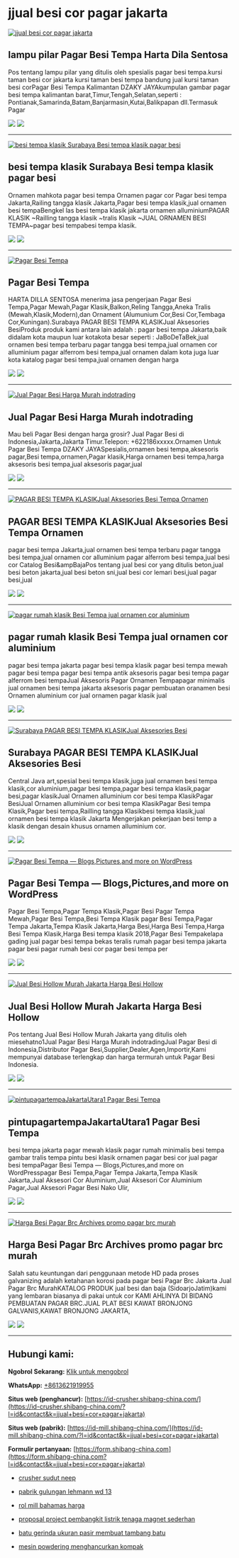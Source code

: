 # jjual besi cor pagar jakarta

<a href="https://swt.shibang-china.com/?l=id&img&k=jjual+besi+cor+pagar+jakarta" target="_blank">![jjual besi cor pagar jakarta](http://static.shibang-china.com/all-800x300/145.jpg)</a>

## lampu pilar Pagar Besi Tempa Harta Dila Sentosa
Pos tentang lampu pilar yang ditulis oleh spesialis pagar besi tempa.kursi taman besi cor jakarta kursi taman besi tempa bandung jual kursi taman besi corPagar Besi Tempa Kalimantan DZAKY JAYAkumpulan gambar pagar besi tempa kalimantan barat,Timur,Tengah,Selatan,seperti : Pontianak,Samarinda,Batam,Banjarmasin,Kutai,Balikpapan dll.Termasuk Pagar


<a href="https://whatsapp.shibangsoft.com/WhatsApp.php" target="_blank" title="WhatsApp">![](http://static.shibang-china.com/icon/whatsapp.png)</a> <a href="https://swt.shibang-china.com/?l=id&icon&k=jjual+besi+cor+pagar+jakarta" target="_blank">![](http://static.shibang-china.com/icon/chat-id.png)</a>

---

<a href="https://swt.shibang-china.com/?l=id&img&k=jjual+besi+cor+pagar+jakarta" target="_blank">![besi tempa klasik Surabaya Besi tempa klasik pagar besi](http://static.shibang-china.com/all-800x300/582.jpg)</a>

## besi tempa klasik Surabaya Besi tempa klasik pagar besi
Ornamen mahkota pagar besi tempa Ornamen pagar cor Pagar besi tempa Jakarta,Railing tangga klasik Jakarta,Pagar besi tempa klasik,jual ornamen besi tempaBengkel las besi tempa klasik jakarta ornamen alluminiumPAGAR KLASIK ~Railling tangga klasik ~tralis Klasik ~JUAL ORNAMEN BESI TEMPA~pagar besi tempabesi tempa klasik.


<a href="https://whatsapp.shibangsoft.com/WhatsApp.php" target="_blank" title="WhatsApp">![](http://static.shibang-china.com/icon/whatsapp.png)</a> <a href="https://swt.shibang-china.com/?l=id&icon&k=jjual+besi+cor+pagar+jakarta" target="_blank">![](http://static.shibang-china.com/icon/chat-id.png)</a>

---

<a href="https://swt.shibang-china.com/?l=id&img&k=jjual+besi+cor+pagar+jakarta" target="_blank">![Pagar Besi Tempa](http://static.shibang-china.com/all-800x300/1275.jpg)</a>

## Pagar Besi Tempa
HARTA DILLA SENTOSA menerima jasa pengerjaan Pagar Besi Tempa,Pagar Mewah,Pagar Klasik,Balkon,Reling Tangga,Aneka Tralis (Mewah,Klasik,Modern),dan Ornament (Alumunium Cor,Besi Cor,Tembaga Cor,Kuningan).Surabaya PAGAR BESI TEMPA KLASIKJual Aksesories BesiProduk produk kami antara lain adalah : pagar besi tempa Jakarta,baik didalam kota maupun luar kotakota besar seperti : JaBoDeTaBek,jual ornamen besi tempa terbaru pagar tangga besi tempa,jual ornamen cor alluminium pagar alferrom besi tempa,jual ornamen dalam kota juga luar kota katalog pagar besi tempa,jual ornamen dengan harga


<a href="https://whatsapp.shibangsoft.com/WhatsApp.php" target="_blank" title="WhatsApp">![](http://static.shibang-china.com/icon/whatsapp.png)</a> <a href="https://swt.shibang-china.com/?l=id&icon&k=jjual+besi+cor+pagar+jakarta" target="_blank">![](http://static.shibang-china.com/icon/chat-id.png)</a>

---

<a href="https://swt.shibang-china.com/?l=id&img&k=jjual+besi+cor+pagar+jakarta" target="_blank">![Jual Pagar Besi Harga Murah indotrading](http://static.shibang-china.com/all-800x300/1093.jpg)</a>

## Jual Pagar Besi Harga Murah indotrading
Mau beli Pagar Besi dengan harga grosir? Jual Pagar Besi di Indonesia,Jakarta,Jakarta Timur.Telepon: +622186xxxxx.Ornamen Untuk Pagar Besi Tempa DZAKY JAYASpesialis,ornamen besi tempa,aksesoris pagar,Besi tempa,ornamen,Pagar klasik,Harga ornamen besi tempa,harga aksesoris besi tempa,jual aksesoris pagar,jual


<a href="https://whatsapp.shibangsoft.com/WhatsApp.php" target="_blank" title="WhatsApp">![](http://static.shibang-china.com/icon/whatsapp.png)</a> <a href="https://swt.shibang-china.com/?l=id&icon&k=jjual+besi+cor+pagar+jakarta" target="_blank">![](http://static.shibang-china.com/icon/chat-id.png)</a>

---

<a href="https://swt.shibang-china.com/?l=id&img&k=jjual+besi+cor+pagar+jakarta" target="_blank">![PAGAR BESI TEMPA KLASIKJual Aksesories Besi Tempa Ornamen](http://static.shibang-china.com/all-800x300/284.jpg)</a>

## PAGAR BESI TEMPA KLASIKJual Aksesories Besi Tempa Ornamen
pagar besi tempa Jakarta,jual ornamen besi tempa terbaru pagar tangga besi tempa,jual ornamen cor alluminium pagar alferrom besi tempa,jual besi cor Catalog Besi&ampBajaPos tentang jual besi cor yang ditulis beton,jual besi beton jakarta,jual besi beton sni,jual besi cor lemari besi,jual pagar besi,jual


<a href="https://whatsapp.shibangsoft.com/WhatsApp.php" target="_blank" title="WhatsApp">![](http://static.shibang-china.com/icon/whatsapp.png)</a> <a href="https://swt.shibang-china.com/?l=id&icon&k=jjual+besi+cor+pagar+jakarta" target="_blank">![](http://static.shibang-china.com/icon/chat-id.png)</a>

---

<a href="https://swt.shibang-china.com/?l=id&img&k=jjual+besi+cor+pagar+jakarta" target="_blank">![pagar rumah klasik Besi Tempa jual ornamen cor aluminium](http://static.shibang-china.com/all-800x300/80.jpg)</a>

## pagar rumah klasik Besi Tempa jual ornamen cor aluminium
pagar besi tempa jakarta pagar besi tempa klasik pagar besi tempa mewah pagar besi tempa pagar besi tempa antik aksesoris pagar besi tempa pagar alferrom besi tempaJual Aksesoris Pagar Ornamen Tempapagar minimalis jual ornamen besi tempa jakarta aksesoris pagar pembuatan oranamen besi Ornamen aluminium cor jual ornamen pagar klasik jual


<a href="https://whatsapp.shibangsoft.com/WhatsApp.php" target="_blank" title="WhatsApp">![](http://static.shibang-china.com/icon/whatsapp.png)</a> <a href="https://swt.shibang-china.com/?l=id&icon&k=jjual+besi+cor+pagar+jakarta" target="_blank">![](http://static.shibang-china.com/icon/chat-id.png)</a>

---

<a href="https://swt.shibang-china.com/?l=id&img&k=jjual+besi+cor+pagar+jakarta" target="_blank">![Surabaya PAGAR BESI TEMPA KLASIKJual Aksesories Besi](http://static.shibang-china.com/all-800x300/56.jpg)</a>

## Surabaya PAGAR BESI TEMPA KLASIKJual Aksesories Besi
Central Java art,spesial besi tempa klasik,juga jual ornamen besi tempa klasik,cor aluminium,pagar besi tempa,pagar besi tempa klasik,pagar besi,pagar klasikJual Ornamen alluminium cor besi tempa KlasikPagar BesiJual Ornamen alluminium cor besi tempa KlasikPagar Besi tempa Klasik,Pagar besi tempa,Railling tangga Klasikbesi tempa klasik,jual ornamen besi tempa klasik Jakarta Mengerjakan pekerjaan besi temp a klasik dengan desain khusus ornamen alluminium cor.


<a href="https://whatsapp.shibangsoft.com/WhatsApp.php" target="_blank" title="WhatsApp">![](http://static.shibang-china.com/icon/whatsapp.png)</a> <a href="https://swt.shibang-china.com/?l=id&icon&k=jjual+besi+cor+pagar+jakarta" target="_blank">![](http://static.shibang-china.com/icon/chat-id.png)</a>

---

<a href="https://swt.shibang-china.com/?l=id&img&k=jjual+besi+cor+pagar+jakarta" target="_blank">![Pagar Besi Tempa — Blogs,Pictures,and more on WordPress](http://static.shibang-china.com/all-800x300/375.jpg)</a>

## Pagar Besi Tempa — Blogs,Pictures,and more on WordPress
Pagar Besi Tempa,Pagar Tempa Klasik,Pagar Besi Pagar Tempa Mewah,Pagar Besi Tempa,Besi Tempa Klasik pagar Besi Tempa,Pagar Tempa Jakarta,Tempa Klasik Jakarta,Harga Besi,Harga Besi Tempa,Harga Besi Tempa Klasik,Harga Besi tempa klasik 2018,Pagar Besi Tempakelapa gading jual pagar besi tempa bekas teralis rumah pagar besi tempa jakarta pagar besi pagar rumah besi cor pagar besi tempa per


<a href="https://whatsapp.shibangsoft.com/WhatsApp.php" target="_blank" title="WhatsApp">![](http://static.shibang-china.com/icon/whatsapp.png)</a> <a href="https://swt.shibang-china.com/?l=id&icon&k=jjual+besi+cor+pagar+jakarta" target="_blank">![](http://static.shibang-china.com/icon/chat-id.png)</a>

---

<a href="https://swt.shibang-china.com/?l=id&img&k=jjual+besi+cor+pagar+jakarta" target="_blank">![Jual Besi Hollow Murah Jakarta Harga Besi Hollow](http://static.shibang-china.com/all-800x300/1181.jpg)</a>

## Jual Besi Hollow Murah Jakarta Harga Besi Hollow
Pos tentang Jual Besi Hollow Murah Jakarta yang ditulis oleh miesehatno1Jual Pagar Besi Harga Murah indotradingJual Pagar Besi di Indonesia,Distributor Pagar Besi,Supplier,Dealer,Agen,Importir,Kami mempunyai database terlengkap dan harga termurah untuk Pagar Besi Indonesia.


<a href="https://whatsapp.shibangsoft.com/WhatsApp.php" target="_blank" title="WhatsApp">![](http://static.shibang-china.com/icon/whatsapp.png)</a> <a href="https://swt.shibang-china.com/?l=id&icon&k=jjual+besi+cor+pagar+jakarta" target="_blank">![](http://static.shibang-china.com/icon/chat-id.png)</a>

---

<a href="https://swt.shibang-china.com/?l=id&img&k=jjual+besi+cor+pagar+jakarta" target="_blank">![pintupagartempaJakartaUtara1 Pagar Besi Tempa](http://static.shibang-china.com/all-800x300/227.jpg)</a>

## pintupagartempaJakartaUtara1 Pagar Besi Tempa
besi tempa jakarta pagar mewah klasik pagar rumah minimalis besi tempa gambar tralis tempa pintu besi klasik ornamen pagar besi cor jual pagar besi tempaPagar Besi Tempa — Blogs,Pictures,and more on WordPresspagar Besi Tempa,Pagar Tempa Jakarta,Tempa Klasik Jakarta,Jual Aksesori Cor Aluminium,Jual Aksesori Cor Aluminium Pagar,Jual Aksesori Pagar Besi Nako Ulir,


<a href="https://whatsapp.shibangsoft.com/WhatsApp.php" target="_blank" title="WhatsApp">![](http://static.shibang-china.com/icon/whatsapp.png)</a> <a href="https://swt.shibang-china.com/?l=id&icon&k=jjual+besi+cor+pagar+jakarta" target="_blank">![](http://static.shibang-china.com/icon/chat-id.png)</a>

---

<a href="https://swt.shibang-china.com/?l=id&img&k=jjual+besi+cor+pagar+jakarta" target="_blank">![Harga Besi Pagar Brc Archives promo pagar brc murah](http://static.shibang-china.com/all-800x300/887.jpg)</a>

## Harga Besi Pagar Brc Archives promo pagar brc murah
Salah satu keuntungan dari penggunaan metode HD pada proses galvanizing adalah ketahanan korosi pada pagar besi Pagar Brc Jakarta Jual Pagar Brc MurahKATALOG PRODUK jual besi dan baja (SidoarjoJatim)kami yang lembaran biasanya di pakai untuk cor KAMI AHLINYA DI BIDANG PEMBUATAN PAGAR BRC.JUAL PLAT BESI KAWAT BRONJONG GALVANIS,KAWAT BRONJONG JAKARTA,


<a href="https://whatsapp.shibangsoft.com/WhatsApp.php" target="_blank" title="WhatsApp">![](http://static.shibang-china.com/icon/whatsapp.png)</a> <a href="https://swt.shibang-china.com/?l=id&icon&k=jjual+besi+cor+pagar+jakarta" target="_blank">![](http://static.shibang-china.com/icon/chat-id.png)</a>

---
## Hubungi kami:

**Ngobrol Sekarang:** [Klik untuk mengobrol](https://swt.shibang-china.com?l=id&contact&k=jjual+besi+cor+pagar+jakarta)

**WhatsApp:**  [+8613621919955](https://whatsapp.shibangsoft.com/WhatsApp.php)

**Situs web (penghancur):** [https://id-crusher.shibang-china.com/](https://id-crusher.shibang-china.com/?l=id&contact&k=jjual+besi+cor+pagar+jakarta)

**Situs web (pabrik):** [https://id-mill.shibang-china.com/](https://id-mill.shibang-china.com/?l=id&contact&k=jjual+besi+cor+pagar+jakarta)

**Formulir pertanyaan:** [https://form.shibang-china.com](https://form.shibang-china.com?l=id&contact&k=jjual+besi+cor+pagar+jakarta)

* [crusher sudut neep](../49/crusher%20sudut%20neep.md)

* [pabrik gulungan lehmann wd 13](../48/pabrik%20gulungan%20lehmann%20wd%2013.md)

* [rol mill bahamas harga](../47/rol%20mill%20bahamas%20harga.md)

* [proposal project pembangkit listrik tenaga magnet sederhan](../41/proposal%20project%20pembangkit%20listrik%20tenaga%20magnet%20sederhan.md)

* [batu gerinda ukuran pasir membuat tambang batu](../42/batu%20gerinda%20ukuran%20pasir%20membuat%20tambang%20batu.md)

* [mesin powdering menghancurkan kompak](../47/mesin%20powdering%20menghancurkan%20kompak.md)